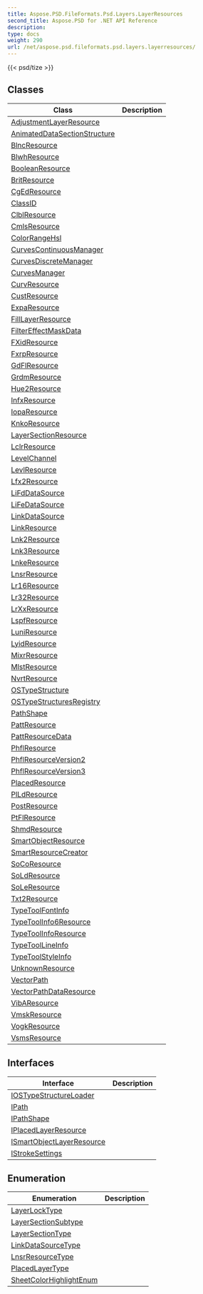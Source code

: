 ```yaml
---
title: Aspose.PSD.FileFormats.Psd.Layers.LayerResources
second_title: Aspose.PSD for .NET API Reference
description: 
type: docs
weight: 290
url: /net/aspose.psd.fileformats.psd.layers.layerresources/
---
```

{{< psd/tize >}}


## Classes

| Class | Description |
| --- | --- |
| [AdjustmentLayerResource](./adjustmentlayerresource/) |  |
| [AnimatedDataSectionStructure](./animateddatasectionstructure/) |  |
| [BlncResource](./blncresource/) |  |
| [BlwhResource](./blwhresource/) |  |
| [BooleanResource](./booleanresource/) |  |
| [BritResource](./britresource/) |  |
| [CgEdResource](./cgedresource/) |  |
| [ClassID](./classid/) |  |
| [ClblResource](./clblresource/) |  |
| [CmlsResource](./cmlsresource/) |  |
| [ColorRangeHsl](./colorrangehsl/) |  |
| [CurvesContinuousManager](./curvescontinuousmanager/) |  |
| [CurvesDiscreteManager](./curvesdiscretemanager/) |  |
| [CurvesManager](./curvesmanager/) |  |
| [CurvResource](./curvresource/) |  |
| [CustResource](./custresource/) |  |
| [ExpaResource](./exparesource/) |  |
| [FillLayerResource](./filllayerresource/) |  |
| [FilterEffectMaskData](./filtereffectmaskdata/) |  |
| [FXidResource](./fxidresource/) |  |
| [FxrpResource](./fxrpresource/) |  |
| [GdFlResource](./gdflresource/) |  |
| [GrdmResource](./grdmresource/) |  |
| [Hue2Resource](./hue2resource/) |  |
| [InfxResource](./infxresource/) |  |
| [IopaResource](./ioparesource/) |  |
| [KnkoResource](./knkoresource/) |  |
| [LayerSectionResource](./layersectionresource/) |  |
| [LclrResource](./lclrresource/) |  |
| [LevelChannel](./levelchannel/) |  |
| [LevlResource](./levlresource/) |  |
| [Lfx2Resource](./lfx2resource/) |  |
| [LiFdDataSource](./lifddatasource/) |  |
| [LiFeDataSource](./lifedatasource/) |  |
| [LinkDataSource](./linkdatasource/) |  |
| [LinkResource](./linkresource/) |  |
| [Lnk2Resource](./lnk2resource/) |  |
| [Lnk3Resource](./lnk3resource/) |  |
| [LnkeResource](./lnkeresource/) |  |
| [LnsrResource](./lnsrresource/) |  |
| [Lr16Resource](./lr16resource/) |  |
| [Lr32Resource](./lr32resource/) |  |
| [LrXxResource](./lrxxresource/) |  |
| [LspfResource](./lspfresource/) |  |
| [LuniResource](./luniresource/) |  |
| [LyidResource](./lyidresource/) |  |
| [MixrResource](./mixrresource/) |  |
| [MlstResource](./mlstresource/) |  |
| [NvrtResource](./nvrtresource/) |  |
| [OSTypeStructure](./ostypestructure/) |  |
| [OSTypeStructuresRegistry](./ostypestructuresregistry/) |  |
| [PathShape](./pathshape/) |  |
| [PattResource](./pattresource/) |  |
| [PattResourceData](./pattresourcedata/) |  |
| [PhflResource](./phflresource/) |  |
| [PhflResourceVersion2](./phflresourceversion2/) |  |
| [PhflResourceVersion3](./phflresourceversion3/) |  |
| [PlacedResource](./placedresource/) |  |
| [PlLdResource](./plldresource/) |  |
| [PostResource](./postresource/) |  |
| [PtFlResource](./ptflresource/) |  |
| [ShmdResource](./shmdresource/) |  |
| [SmartObjectResource](./smartobjectresource/) |  |
| [SmartResourceCreator](./smartresourcecreator/) |  |
| [SoCoResource](./socoresource/) |  |
| [SoLdResource](./soldresource/) |  |
| [SoLeResource](./soleresource/) |  |
| [Txt2Resource](./txt2resource/) |  |
| [TypeToolFontInfo](./typetoolfontinfo/) |  |
| [TypeToolInfo6Resource](./typetoolinfo6resource/) |  |
| [TypeToolInfoResource](./typetoolinforesource/) |  |
| [TypeToolLineInfo](./typetoollineinfo/) |  |
| [TypeToolStyleInfo](./typetoolstyleinfo/) |  |
| [UnknownResource](./unknownresource/) |  |
| [VectorPath](./vectorpath/) |  |
| [VectorPathDataResource](./vectorpathdataresource/) |  |
| [VibAResource](./vibaresource/) |  |
| [VmskResource](./vmskresource/) |  |
| [VogkResource](./vogkresource/) |  |
| [VsmsResource](./vsmsresource/) |  |
## Interfaces

| Interface | Description |
| --- | --- |
| [IOSTypeStructureLoader](./iostypestructureloader/) |  |
| [IPath](./ipath/) |  |
| [IPathShape](./ipathshape/) |  |
| [IPlacedLayerResource](./iplacedlayerresource/) |  |
| [ISmartObjectLayerResource](./ismartobjectlayerresource/) |  |
| [IStrokeSettings](./istrokesettings/) |  |
## Enumeration

| Enumeration | Description |
| --- | --- |
| [LayerLockType](./layerlocktype/) |  |
| [LayerSectionSubtype](./layersectionsubtype/) |  |
| [LayerSectionType](./layersectiontype/) |  |
| [LinkDataSourceType](./linkdatasourcetype/) |  |
| [LnsrResourceType](./lnsrresourcetype/) |  |
| [PlacedLayerType](./placedlayertype/) |  |
| [SheetColorHighlightEnum](./sheetcolorhighlightenum/) |  |


